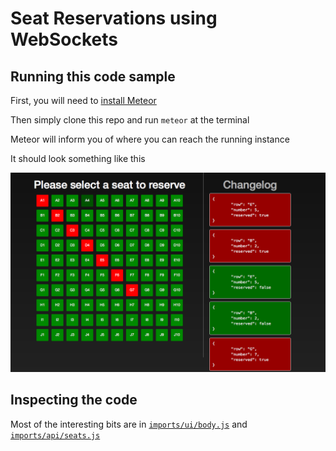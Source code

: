 # Seat Reservations using WebSockets

## Running this code sample

First, you will need to [install Meteor](https://meteor.com/install)

Then simply clone this repo and run `meteor` at the terminal

Meteor will inform you of where you can reach the running instance

It should look something like this

![Screenshot of app](screenshot.png)

## Inspecting the code

Most of the interesting bits are in [`imports/ui/body.js`](imports/ui/body.js) and [`imports/api/seats.js`](imports/api/seats.js)
